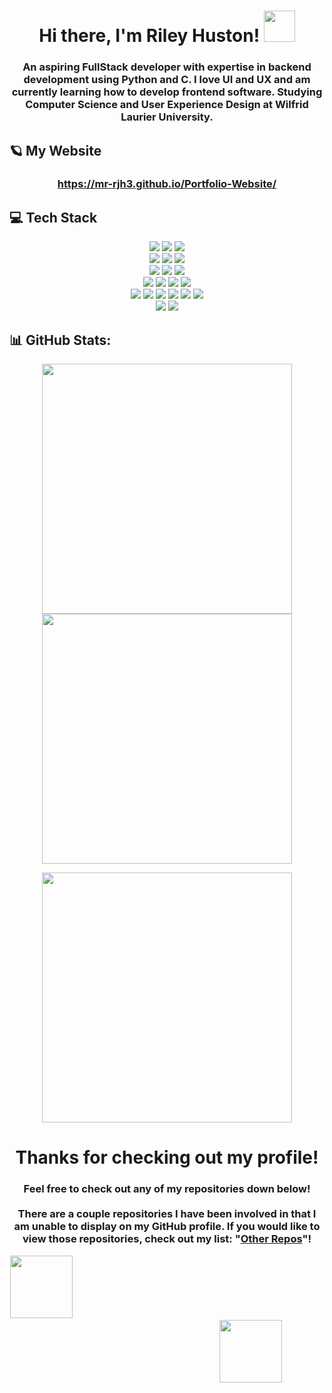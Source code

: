 
<h1 align="center">Hi there, I'm Riley Huston! <img src ="https://camo.githubusercontent.com/e8e7b06ecf583bc040eb60e44eb5b8e0ecc5421320a92929ce21522dbc34c891/68747470733a2f2f6d656469612e67697068792e636f6d2f6d656469612f6876524a434c467a6361737252346961377a2f67697068792e676966" width = 50> </h1>  
<h3 align="center">An aspiring FullStack developer with expertise in backend development using Python and C. I love UI and UX and am currently learning how to develop frontend software. Studying Computer Science and User Experience Design at Wilfrid Laurier University.</h3>  

## 🪐 My Website 
<h3 align="center">
<a href = "https://mr-rjh3.github.io/Portfolio-Website/">https://mr-rjh3.github.io/Portfolio-Website/</a>
</h3>

## 💻 Tech Stack
<p align="center">
<img  src="https://img.shields.io/static/v1?label=OS&message=Windows&color=30bad9&logo=Windows&logoColor=white"/>
<img  src="https://img.shields.io/static/v1?label=Enviroment&message=WSL&color=30bad9&logo=Linux&logoColor=white"/>
<img  src="https://img.shields.io/static/v1?label=Editor&message=VSCode&color=30bad9&logo=Visual-Studio-Code&logoColor=white"/>  <br>

<img  src="https://img.shields.io/static/v1?label=Language&message=C Varients&color=ff69b4&logo=c&logoColor=white"/>
<img  src="https://img.shields.io/static/v1?label=Language&message=Python&color=ff69b4&logo=python&logoColor=white"/>
<img  src="https://img.shields.io/static/v1?label=Language&message=Java&color=ff69b4&logo=java&logoColor=white"/><br>
<img  src="https://img.shields.io/static/v1?label=Language&message=HTML&color=ff69b4&logo=html5&logoColor=white"/>
<img  src="https://img.shields.io/static/v1?label=Language&message=CSS&color=ff69b4&logo=css3&logoColor=white"/>
<img  src="https://img.shields.io/static/v1?label=Language&message=Javascript&color=ff69b4&logo=javascript&logoColor=white"/><br>

<img  src="https://img.shields.io/static/v1?label=Database&message=MySQL&color=green&logo=mysql&logoColor=white"/>
<img  src="https://img.shields.io/static/v1?label=Backend&message=Node.js&color=green&logo=node.js&logoColor=white"/>
<img  src="https://img.shields.io/static/v1?label=Frontend&message=Vite&color=green&logo=vite&logoColor=white"/>
<img  src="https://img.shields.io/static/v1?label=Web Dev&message=THREE.js&color=green&logo=three.js&logoColor=white"/><br>

<img  src="https://img.shields.io/static/v1?label=ML&message=scikit-learn&color=blue&logo=scikit-learn&logoColor=white"/>
<img  src="https://img.shields.io/static/v1?label=ML&message=Keras&color=blue&logo=Keras&logoColor=white"/>
<img  src="https://img.shields.io/static/v1?label=ML&message=NLTK&color=blue&logo=NLTK&logoColor=white"/>
<img  src="https://img.shields.io/static/v1?label=ML&message=NumPy&color=blue&logo=NumPy&logoColor=white"/>
<img  src="https://img.shields.io/static/v1?label=ML&message=Pandas&color=blue&logo=Pandas&logoColor=white"/>
<img  src="https://img.shields.io/static/v1?label=ML&message=Plotly&color=blue&logo=Plotly&logoColor=white"/><br>

<img  src="https://img.shields.io/static/v1?label=&message=Arduino&color=red&logo=arduino&logoColor=white"/>
<img  src="https://img.shields.io/static/v1?label=&message=RaspberryPi&color=red&logo=raspberrypi&logoColor=white"/><br>
</p>
  

## 📊 GitHub Stats:
<p align="center">
<img align="center" src = "https://github-readme-stats.vercel.app/api?username=mr-rjh3&theme=default&hide_border=false&include_all_commits=false&count_private=true"width = 400><img align="center" src = "https://github-readme-streak-stats.herokuapp.com/?user=mr-rjh3&theme=default&hide_border=false"width = 400>
</p>

<p align="center">
<img align="center" src = "https://github-readme-stats.vercel.app/api/top-langs/?username=mr-rjh3&theme=default&hide_border=false&include_all_commits=false&count_private=true&layout=compact" width = 400>
</p>

<h1 align="center">Thanks for checking out my profile! </h1>  
<h3 align="center">Feel free to check out any of my repositories down below! <br><br>
There are a couple repositories I have been involved in that I am unable to display on my GitHub profile. If you would like to view those repositories, check out my list: "<a href = "https://github.com/stars/mr-rjh3/lists/other-repos">Other Repos</a>"!</h3>


<p align="center">
  <img href="https://imgur.com/0aaYn6t"><img src="https://i.imgur.com/0aaYn6t.gif" width = 100>
&nbsp; &nbsp; &nbsp; &nbsp; &nbsp; &nbsp; &nbsp; &nbsp; &nbsp; &nbsp; &nbsp; &nbsp; &nbsp; &nbsp; &nbsp; &nbsp; &nbsp; &nbsp; &nbsp; &nbsp; &nbsp; &nbsp; &nbsp; &nbsp; &nbsp; &nbsp; &nbsp; &nbsp; &nbsp; &nbsp; &nbsp; &nbsp; &nbsp; &nbsp; &nbsp; &nbsp; &nbsp; &nbsp; &nbsp; &nbsp; &nbsp; &nbsp; &nbsp; &nbsp; &nbsp; &nbsp; &nbsp; &nbsp; &nbsp; &nbsp; &nbsp; &nbsp; &nbsp; &nbsp; &nbsp; &nbsp; &nbsp; &nbsp; &nbsp; &nbsp; &nbsp; &nbsp; &nbsp; &nbsp; &nbsp; &nbsp; &nbsp; &nbsp; &nbsp; &nbsp; &nbsp; &nbsp; &nbsp; &nbsp; &nbsp; &nbsp; &nbsp; &nbsp; &nbsp; &nbsp; &nbsp; &nbsp; &nbsp; &nbsp; &nbsp;
  <img href="https://imgur.com/nYYZQG7"><img src="https://i.imgur.com/nYYZQG7.gif" width = 100>
</p>

